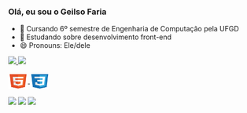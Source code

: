 ### Olá, eu sou o Geilso Faria



- 🔭 Cursando 6º semestre de Engenharia de Computação pela UFGD
- 🌱 Estudando sobre desenvolvimento front-end 
- 😄 Pronouns: Ele/dele

<div>
  <a href="https://github.com/GeilsoFaria">
  <img height="180em" src="https://github-readme-stats.vercel.app/api?username=geilsofaria&show_icons=true&theme=dark&include_all_commits=true&count_private=true">
  <img height="180em" src="https://github-readme-stats.vercel.app/api/top-langs/?username=geilsofaria&layout=compact&langs_count=7&theme=dark">
</div>
  
  <div style="display: inline_block"><br>
  <img align="center" alt="Geilso-HTML" height="30" width="40" src="https://raw.githubusercontent.com/devicons/devicon/master/icons/html5/html5-original.svg">
  <img align="center" alt="Geilso-CSS" height="30" width="40" src="https://raw.githubusercontent.com/devicons/devicon/master/icons/css3/css3-original.svg">
 
</div>
 
<div><br> 
    <a href="[https://www.linkedin.com/in/rafaella-ballerini-45875016a](https://www.linkedin.com/in/geilsofaria/)" target="_blank" style><img src="https://img.shields.io/badge/-LinkedIn-%230077B5?style=for-the-badge&logo=linkedin&logoColor=white" target="_blank"></a>
  <a href="https://www.instagram.com/geilsofaria/?igshid=YzgyMTM2MGM%3D" target="_blank"><img src="https://img.shields.io/badge/-Instagram-%23E4405F?style=for-the-badge&logo=instagram&logoColor=white" target="_blank"></a>
 	<a href="https://www.facebook.com/geilsorodrigues" target="_blank"><img src="https://img.shields.io/badge/Facebook-1877F2?style=for-the-badge&logo=facebook&logoColor=white" target="_blank"></a>  
</div>
<!--![snake gif](https://github.com/GeilsoFaria/GeilsoFaria/blob/output/github-contribution-grid-snake.svg)-->
